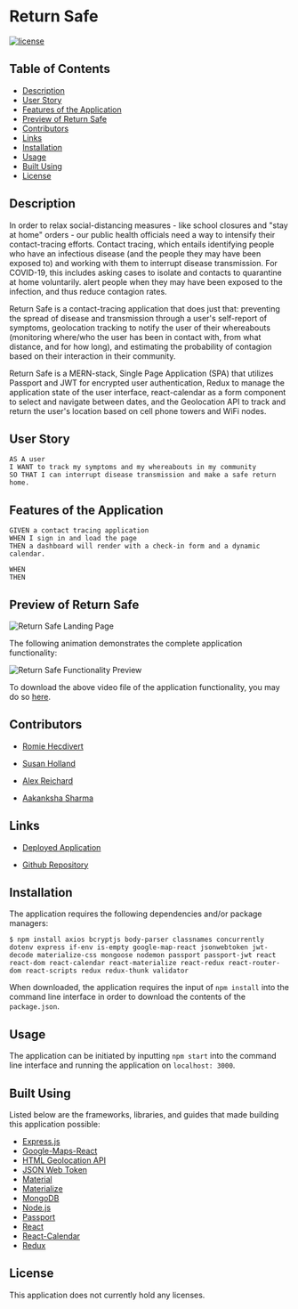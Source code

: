 # Return Safe

[![license](https://img.shields.io/badge/license-Unlicense-blue.svg)](http://unlicense.org/)

## Table of Contents
*  [Description](#description)
*  [User Story](#user-story)
*  [Features of the Application](#features-of-the-application)
*  [Preview of Return Safe](#preview-of-return-safe)
*  [Contributors](#contributors)
*  [Links](#links)
*  [Installation](#installation)
*  [Usage](#usage)
*  [Built Using](#built-using)
*  [License](#license)

## Description

In order to relax social-distancing measures - like school closures and "stay at home" orders - our public health officials need a way to intensify their contact-tracing efforts. Contact tracing, which entails identifying people who have an infectious disease (and the people they may have been exposed to) and working with them to interrupt disease transmission. For COVID-19, this includes asking cases to isolate and contacts to quarantine at home voluntarily. alert people when they may have been exposed to the infection, and thus reduce contagion rates.

Return Safe is a contact-tracing application that does just that: preventing the spread of disease and transmission through a user's self-report of symptoms, geolocation tracking to notify the user of their whereabouts (monitoring where/who the user has been in contact with, from what distance, and for how long), and estimating the probability of contagion based on their interaction in their community.

Return Safe is a MERN-stack, Single Page Application (SPA) that utilizes Passport and JWT for encrypted user authentication, Redux to manage the application state of the user interface, react-calendar as a form component to select and navigate between dates, and the Geolocation API to track and return the user's location based on cell phone towers and WiFi nodes.

## User Story
~~~
AS A user  
I WANT to track my symptoms and my whereabouts in my community  
SO THAT I can interrupt disease transmission and make a safe return home.  
~~~

## Features of the Application
~~~
GIVEN a contact tracing application
WHEN I sign in and load the page
THEN a dashboard will render with a check-in form and a dynamic calendar.

WHEN  
THEN
~~~

## Preview of Return Safe

![Return Safe Landing Page](assets/images/returnSafeLandingPage.png)

The following animation demonstrates the complete application functionality:

![Return Safe Functionality Preview]()

To download the above video file of the application functionality, you may do so [here]().

## Contributors

- [Romie Hecdivert](https://github.com/rh9891)

- [Susan Holland](https://github.com/SEGH)

- [Alex Reichard](https://github.com/alreichard)

- [Aakanksha Sharma](https://github.com/asharma1398)

## Links

- [Deployed Application](https://return-safe.herokuapp.com)

- [Github Repository](https://github.com/asharma1398/Return-Safe)

## Installation

The application requires the following dependencies and/or package managers:

~~~
$ npm install axios bcryptjs body-parser classnames concurrently dotenv express if-env is-empty google-map-react jsonwebtoken jwt-decode materialize-css mongoose nodemon passport passport-jwt react react-dom react-calendar react-materialize react-redux react-router-dom react-scripts redux redux-thunk validator  
~~~

When downloaded, the application requires the input of `npm install` into the command line interface in order to download the contents of the `package.json`.

## Usage

The application can be initiated by inputting `npm start` into the command line interface and running the application on `localhost: 3000`.

## Built Using

Listed below are the frameworks, libraries, and guides that made building this application possible:

* [Express.js](https://expressjs.com/)
* [Google-Maps-React](https://www.npmjs.com/package/google-maps-react)
* [HTML Geolocation API](https://developer.mozilla.org/en-US/docs/Web/API/Geolocation_API)
* [JSON Web Token](https://jwt.io/)
* [Material](https://material.io/)
* [Materialize](https://materializecss.com/)
* [MongoDB](https://www.mongodb.com/)
* [Node.js](https://nodejs.org/en/)
* [Passport](http://www.passportjs.org/)
* [React](https://reactjs.org/docs/getting-started.html)
* [React-Calendar](https://www.npmjs.com/package/react-calendar)
* [Redux](https://redux.js.org/)

## License

This application does not currently hold any licenses.